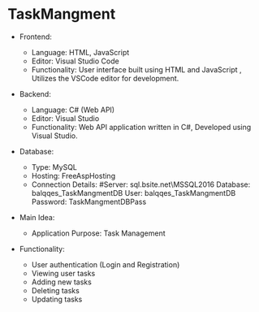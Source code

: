 # TaskMangment

- Frontend:
    - Language: HTML, JavaScript
    - Editor: Visual Studio Code
    - Functionality:
          User interface built using HTML and JavaScript ,
          Utilizes the VSCode editor for development.
  
- Backend:
    - Language: C# (Web API)
    - Editor: Visual Studio
    - Functionality:
          Web API application written in C#,
          Developed using Visual Studio.
  
- Database:
    - Type: MySQL
    - Hosting: FreeAspHosting
    - Connection Details:
          #Server: sql.bsite.net\MSSQL2016
          Database: balqqes_TaskMangmentDB
          User: balqqes_TaskMangmentDB
          Password: TaskMangmentDBPass
  
- Main Idea:
    - Application Purpose: Task Management
-  Functionality:
    - User authentication (Login and Registration)
    - Viewing user tasks
    - Adding new tasks
    - Deleting tasks
    - Updating tasks
